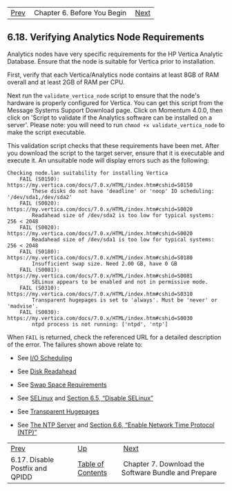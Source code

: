 |     |     |     |
| --- | --- | --- |
| [Prev](byb.disable_postfix)  | Chapter 6. Before You Begin |  [Next](download_bundle) |

## 6.18. Verifying Analytics Node Requirements

Analytics nodes have very specific requirements for the HP Vertica Analytic Database. Ensure that the node is suitable for Vertica prior to installation.

First, verify that each Vertica/Analytics node contains at least 8GB of RAM overall and at least 2GB of RAM per CPU.

Next run the `validate_vertica_node` script to ensure that the node's hardware is properly configured for Vertica. You can get this script from the Message Systems Support Download page. Click on Momentum 4.0.0, then click on 'Script to validate if the Analytics software can be installed on a server'. Please note: you will need to run `chmod +x validate_vertica_node` to make the script executable.

This validation script checks that these requirements have been met. After you download the script to the target server, ensure that it is executable and execute it. An unsuitable node will display errors such as the following:

```
Checking node.lan suitability for installing Vertica
    FAIL (S0150): https://my.vertica.com/docs/7.0.x/HTML/index.htm#cshid=S0150
        These disks do not have 'deadline' or 'noop' IO scheduling: '/dev/sda1,/dev/sda2'
    FAIL (S0020): https://my.vertica.com/docs/7.0.x/HTML/index.htm#cshid=S0020
        Readahead size of /dev/sda2 is too low for typical systems: 256 < 2048
    FAIL (S0020): https://my.vertica.com/docs/7.0.x/HTML/index.htm#cshid=S0020
        Readahead size of /dev/sda1 is too low for typical systems: 256 < 2048
    FAIL (S0180): https://my.vertica.com/docs/7.0.x/HTML/index.htm#cshid=S0180
        Insufficient swap size. Need 2.00 GB, have 0 GB
    FAIL (S0081): https://my.vertica.com/docs/7.0.x/HTML/index.htm#cshid=S0081
        SELinux appears to be enabled and not in permissive mode.
    FAIL (S0310): https://my.vertica.com/docs/7.0.x/HTML/index.htm#cshid=S0310
        Transparent hugepages is set to 'always'. Must be 'never' or 'madvise'.
    FAIL (S0030): https://my.vertica.com/docs/7.0.x/HTML/index.htm#cshid=S0030
        ntpd process is not running: ['ntpd', 'ntp']
```

When `FAIL` is returned, check the referenced URL for a detailed description of the error. The failures shown above relate to:

*   See [I/O Scheduling](https://my.vertica.com/docs/7.0.x/HTML/index.htm#cshid=S0150)

*   See [Disk Readahead](https://my.vertica.com/docs/7.0.x/HTML/index.htm#cshid=S0020)

*   See [Swap Space Requirements](https://my.vertica.com/docs/7.0.x/HTML/index.htm#cshid=S0180)

*   See [SELinux](https://my.vertica.com/docs/7.0.x/HTML/index.htm#cshid=S0081) and [Section 6.5, “Disable SELinux”](byb.disable_selinux "6.5. Disable SELinux")

*   See [Transparent Hugepages](https://my.vertica.com/docs/7.0.x/HTML/index.htm#cshid=S0310)

*   See [The NTP Server](https://my.vertica.com/docs/7.0.x/HTML/index.htm#cshid=S0030) and [Section 6.6, “Enable Network Time Protocol (NTP)”](byb.ntp "6.6. Enable Network Time Protocol (NTP)")

|     |     |     |
| --- | --- | --- |
| [Prev](byb.disable_postfix)  | [Up](before_you_begin) |  [Next](download_bundle) |
| 6.17. Disable Postfix and QPIDD  | [Table of Contents](index) |  Chapter 7. Download the Software Bundle and Prepare |

